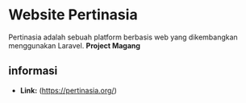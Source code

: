 # Website Pertinasia

Pertinasia adalah sebuah platform berbasis web yang dikembangkan menggunakan Laravel.
**Project Magang**

## informasi 

- **Link:** (https://pertinasia.org/)

